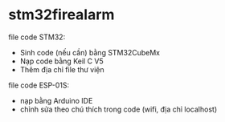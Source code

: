 # stm32firealarm

file code STM32:
- Sinh code (nếu cần) bằng STM32CubeMx
- Nạp code bằng Keil C V5
- Thêm địa chỉ file thư viện

file code ESP-01S:
- nạp bằng Arduino IDE
- chỉnh sửa theo chú thích trong code (wifi, địa chỉ localhost)
